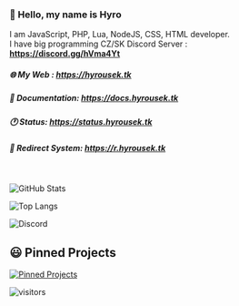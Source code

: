 ### 💨 Hello, my name is Hyro
I am JavaScript, PHP, Lua, NodeJS, CSS, HTML developer.<br>
I have big programming CZ/SK Discord Server : **https://discord.gg/hVma4Yt**

##### 🌐 My Web : https://hyrousek.tk
##### 💬 Documentation: https://docs.hyrousek.tk
##### 🕐 Status: https://status.hyrousek.tk
##### 🎇 Redirect System: https://r.hyrousek.tk
<br>

![GitHub Stats](https://github-readme-stats.vercel.app/api?username=xHyroM&show_icons=true&theme=dark)

![Top Langs](https://github-readme-stats.vercel.app/api/top-langs/?username=xHyroM&theme=dark&layout=compact)

![Discord](https://raw.githubusercontent.com/xHyroM/xHyroM/master/dc.png)

## 😃 Pinned Projects
[![Pinned Projects](https://github-readme-stats.vercel.app/api/pin/?username=xHyroM&repo=xHyroM&show_icons=true)](https://github.com/xHyroM/xHyroM)

 ![visitors](https://visitor-badge.laobi.icu/badge?page_id=xHyroM.xHyroM)
